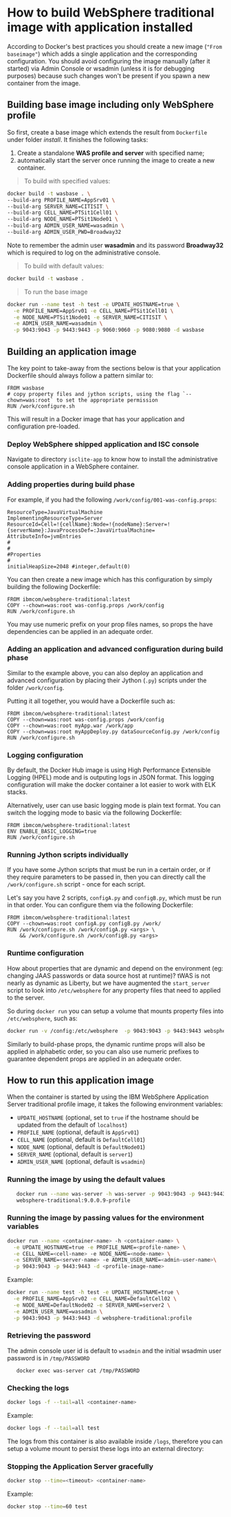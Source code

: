 # How to build WebSphere traditional image with application installed

According to Docker's best practices you should create a new image (`"From baseimage"`) which adds a single application and the corresponding configuration. You should avoid configuring the image manually (after it started) via Admin Console or wsadmin (unless it is for debugging purposes) because such changes won't be present if you spawn a new container from the image. 

## Building base image including only WebSphere profile
So first, create a base image which extends the result from `Dockerfile` under folder *install*. It finishes the following tasks:
1. Create a standalone **WAS profile and server** with specified name;
2. automatically start the server once running the image to create a new container.

> To build with specified values:
```bash
docker build -t wasbase . \
--build-arg PROFILE_NAME=AppSrv01 \
--build-arg SERVER_NAME=CITISIT \
--build-arg CELL_NAME=PTSit1Cell01 \
--build-arg NODE_NAME=PTSit1Node01 \
--build-arg ADMIN_USER_NAME=wasadmin \
--build-arg ADMIN_USER_PWD=Broadway32
```
Note to remember the admin user **wasadmin** and its password **Broadway32** which is required to log on the administrative console.

> To build with default values:
```bash
docker build -t wasbase . 
```

> To run the base image
```bash
docker run --name test -h test -e UPDATE_HOSTNAME=true \
  -e PROFILE_NAME=AppSrv01 -e CELL_NAME=PTSit1Cell01 \
  -e NODE_NAME=PTSit1Node01 -e SERVER_NAME=CITISIT \
  -e ADMIN_USER_NAME=wasadmin \
  -p 9043:9043 -p 9443:9443 -p 9060:9060 -p 9080:9080 -d wasbase 
``` 

## Building an application image 
The key point to take-away from the sections below is that your application Dockerfile should always follow a pattern similar to:

```
FROM wasbase
# copy property files and jython scripts, using the flag `--chown=was:root` to set the appropriate permission
RUN /work/configure.sh
```

This will result in a Docker image that has your application and configuration pre-loaded.

### Deploy WebSphere shipped application and ISC console

Navigate to directory `isclite-app` to know how to install the administrative console application in a WebSphere container.

### Adding properties during build phase

For example, if you had the following `/work/config/001-was-config.props`:

```
ResourceType=JavaVirtualMachine
ImplementingResourceType=Server
ResourceId=Cell=!{cellName}:Node=!{nodeName}:Server=!{serverName}:JavaProcessDef=:JavaVirtualMachine=
AttributeInfo=jvmEntries
#
#
#Properties
#
initialHeapSize=2048 #integer,default(0)
```

You can then create a new image which has this configuration by simply building the following Dockerfile:

```
FROM ibmcom/websphere-traditional:latest
COPY --chown=was:root was-config.props /work/config
RUN /work/configure.sh
```

You may use numeric prefix on your prop files names, so props the have dependencies can be applied in an adequate order.

### Adding an application and advanced configuration during build phase 

Similar to the example above, you can also deploy an application and advanced configuration by placing their Jython (`.py`) scripts under
the folder `/work/config`.  

Putting it all together, you would have a Dockerfile such as:

```
FROM ibmcom/websphere-traditional:latest
COPY --chown=was:root was-config.props /work/config
COPY --chown=was:root myApp.war /work/app
COPY --chown=was:root myAppDeploy.py dataSourceConfig.py /work/config
RUN /work/configure.sh
```

### Logging configuration
	
By default, the Docker Hub image is using High Performance Extensible Logging (HPEL) mode and is outputing logs in JSON format. This logging configuration will make the docker container a lot easier to work with ELK stacks. 

Alternatively, user can use basic logging mode is plain text format. You can switch the logging mode to basic via the following Dockerfile:

```
FROM ibmcom/websphere-traditional:latest
ENV ENABLE_BASIC_LOGGING=true
RUN /work/configure.sh
```
    
### Running Jython scripts individually

If you have some Jython scripts that must be run in a certain order, or if they require parameters to be passed in, then you can directly call
the `/work/configure.sh` script - once for each script.  

Let's say you have 2 scripts, `configA.py` and `configB.py`, which must be run in that order.  You can configure them via the following Dockerfile:

```
FROM ibmcom/websphere-traditional:latest
COPY --chown=was:root configA.py configB.py /work/
RUN /work/configure.sh /work/configA.py <args> \
    && /work/configure.sh /work/configB.py <args>
```

### Runtime configuration

How about properties that are dynamic and depend on the environment (eg: changing JAAS passwords or data source host at runtime)?  tWAS is not nearly as dynamic as Liberty, but we have augmented the `start_server` script to look into `/etc/websphere` for any property files that need to applied to the server.

So during `docker run` you can setup a volume that mounts property files into `/etc/websphere`, such as:

```bash
docker run -v /config:/etc/websphere  -p 9043:9043 -p 9443:9443 websphere-traditional:9.0.0.9-profile
```

Similarly to build-phase props, the dynamic runtime props will also be applied in alphabetic order, so you can also use numeric prefixes to guarantee dependent props are applied in an adequate order.

## How to run this application image

When the container is started by using the IBM WebSphere Application Server traditional profile image, it takes the following environment variables:

* `UPDATE_HOSTNAME` (optional, set to `true` if the hostname should be updated from the default of `localhost`)
* `PROFILE_NAME` (optional, default is `AppSrv01`)
* `CELL_NAME` (optional, default is `DefaultCell01`)
* `NODE_NAME` (optional, default is `DefaultNode01`)
* `SERVER_NAME` (optional, default is `server1`)
* `ADMIN_USER_NAME` (optional, default is `wsadmin`)

### Running the image by using the default values
  
```bash
   docker run --name was-server -h was-server -p 9043:9043 -p 9443:9443 -d \
   websphere-traditional:9.0.0.9-profile
```

### Running the image by passing values for the environment variables

```bash
docker run --name <container-name> -h <container-name> \
  -e UPDATE_HOSTNAME=true -e PROFILE_NAME=<profile-name> \
  -e CELL_NAME=<cell-name> -e NODE_NAME=<node-name> \
  -e SERVER_NAME=<server-name> -e ADMIN_USER_NAME=<admin-user-name>\
  -p 9043:9043 -p 9443:9443 -d <profile-image-name>
```    

Example:

```bash
docker run --name test -h test -e UPDATE_HOSTNAME=true \
  -e PROFILE_NAME=AppSrv02 -e CELL_NAME=DefaultCell02 \
  -e NODE_NAME=DefaultNode02 -e SERVER_NAME=server2 \
  -e ADMIN_USER_NAME=wasadmin \
  -p 9043:9043 -p 9443:9443 -d websphere-traditional:profile 
``` 

### Retrieving the password

The admin console user id is default to ```wsadmin``` and the initial wsadmin user password is
in ```/tmp/PASSWORD```
```
   docker exec was-server cat /tmp/PASSWORD
```

### Checking the logs

```bash
docker logs -f --tail=all <container-name>
```

Example:

```bash
docker logs -f --tail=all test
``` 

The logs from this container is also available inside `/logs`, therefore you can setup a volume mount to persist these logs into an external directory:


### Stopping the Application Server gracefully

```bash
docker stop --time=<timeout> <container-name>
```

Example:

```bash
docker stop --time=60 test
```
